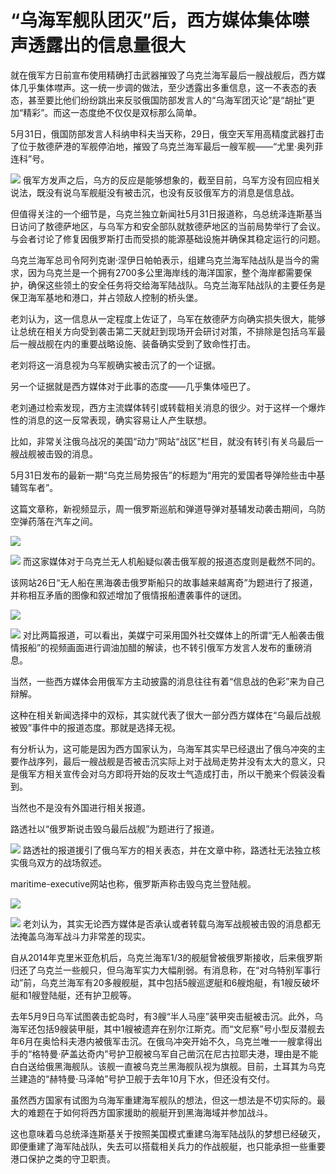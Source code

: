 

# “乌海军舰队团灭”后，西方媒体集体噤声透露出的信息量很大

就在俄军方日前宣布使用精确打击武器摧毁了乌克兰海军最后一艘战舰后，西方媒体几乎集体噤声。这一统一步调的做法，至少透露出多重信息，这一不表态的表态，甚至要比他们纷纷跳出来反驳俄国防部发言人的“乌海军团灭论”是“胡扯”更加“精彩”。而这一态度绝不仅仅是双标那么简单。

5月31日，俄国防部发言人科纳申科夫当天称，29日，俄空天军用高精度武器打击了位于敖德萨港的军舰停泊地，摧毁了乌克兰海军最后一艘军舰——“尤里·奥列菲连科”号。

![](https://inews.gtimg.com/om_bt/OteeTyaB058sZSL5oINhorO1CWGhHHlyk7_sbAH4NruxYAA/1000)
俄军方发声之后，乌方的反应是能够想象的，截至目前，乌军方没有回应相关说法，既没有说乌军舰艇没有被击沉，也没有反驳俄军方的消息是信息战。

但值得关注的一个细节是，乌克兰独立新闻社5月31日报道称，乌总统泽连斯基当日访问了敖德萨地区，与乌军方和安全部队就敖德萨地区的当前局势举行了会议。与会者讨论了修复因俄罗斯打击而受损的能源基础设施并确保其稳定运行的问题。

乌克兰海军总司令阿列克谢·涅伊日帕帕表示，组建乌克兰海军陆战队是当今的需求，因为乌克兰是一个拥有2700多公里海岸线的海洋国家，整个海岸都需要保护，确保这些领土的安全任务将交给海军陆战队。乌克兰海军陆战队的主要任务是保卫海军基地和港口，并占领敌人控制的桥头堡。

老刘认为，这一信息从一定程度上佐证了，乌军在敖德萨方向确实损失很大，能够让总统在相关方向受到袭击第二天就赶到现场开会研讨对策，不排除是包括乌军最后一艘战舰在内的重要战略设施、装备确实受到了致命性打击。

老刘将这一消息视为乌军舰确实被击沉了的一个证据。

另一个证据就是西方媒体对于此事的态度——几乎集体哑巴了。

老刘通过检索发现，西方主流媒体转引或转载相关消息的很少。对于这样一个爆炸性的消息的这一反常表现，确实容易让人产生联想。

比如，非常关注俄乌战况的美国“动力”网站“战区”栏目，就没有转引有关乌最后一艘战舰被击毁的消息。

5月31日发布的最新一期“乌克兰局势报告”的标题为“用完的爱国者导弹险些击中基辅驾车者”。

这篇文章称，新视频显示，周一俄罗斯巡航和弹道导弹对基辅发动袭击期间，乌防空弹药落在汽车之间。

![](https://inews.gtimg.com/om_bt/OEifwO27MwR6vy8KPmDI4voogFJrWR3WRFExE0HSn6TMsAA/1000)

![](https://inews.gtimg.com/om_bt/OAldTM6Y4QuyPLvmj6pXHnp18wPlbDn3FzkXBW-rCN7SwAA/1000)
而这家媒体对于乌克兰无人机船疑似袭击俄军舰的报道态度则是截然不同的。

该网站26日“无人船在黑海袭击俄罗斯船只的故事越来越离奇”为题进行了报道，并称相互矛盾的图像和叙述增加了俄情报船遭袭事件的谜团。

![](https://inews.gtimg.com/om_bt/Ofn9oWtBv9o3DJew5leVpWpdtvXNDXYXwJq2QwJhFsoDkAA/1000)

![](https://inews.gtimg.com/om_bt/OL4z3BULy2qrD34V6LpWR-Nm0MrM5KgXjtID74aOb4q74AA/1000)
对比两篇报道，可以看出，美媒宁可采用国外社交媒体上的所谓“无人船袭击俄情报船”的视频画面进行调油加醋的解读，也不转引俄军方发言人发布的重磅消息。

当然，一些西方媒体会用俄军方主动披露的消息往往有着“信息战的色彩”来为自己辩解。

这种在相关新闻选择中的双标，其实就代表了很大一部分西方媒体在“乌最后战舰被毁”事件中的报道态度。那就是选择无视。

有分析认为，这可能是因为西方国家认为，乌海军其实早已经退出了俄乌冲突的主要作战序列，最后一艘战舰是否被击沉实际上对于战局走势并没有太大的意义，只是俄军方相关宣传会对乌方即将开始的反攻士气造成打击，所以干脆来个假装没看到。

当然也不是没有外国进行相关报道。

路透社以“俄罗斯说击毁乌最后战舰”为题进行了报道。

![](https://inews.gtimg.com/om_bt/O8nbKK7SvDtdlf4gf603ISGe-WfwxeAasmVmxZjlsjmhoAA/1000)
路透社的报道援引了俄乌军方的相关表态，并在文章中称，路透社无法独立核实俄乌双方的战场叙述。

maritime-executive网站也称，俄罗斯声称击毁乌克兰登陆舰。

![](https://inews.gtimg.com/om_bt/OXR5nSIFY-DzuXO7MdowwCyHPnD_dYjSF-1EiS3i1VsroAA/1000)

![](https://inews.gtimg.com/om_bt/OBw_LS0pj5tJUmKf7tK7L2RfFpSncA2fFlL9uLi_e6ECoAA/1000)
老刘认为，其实无论西方媒体是否承认或者转载乌海军战舰被击毁的消息都无法掩盖乌海军战斗力非常差的现实。

自从2014年克里米亚危机后，乌克兰海军1/3的舰艇曾被俄罗斯接收，后来俄罗斯归还了乌克兰一些舰只，但乌海军实力大幅削弱。有消息称，在“对乌特别军事行动”前，乌克兰海军有20多艘舰艇，其中包括5艘巡逻艇和6艘炮艇，有1艘反破坏艇和1艘登陆艇，还有护卫舰等。

去年5月9日乌军试图袭击蛇岛时，有3艘“半人马座”装甲突击艇被击沉。此外，乌海军还包括9艘装甲艇，其中1艘被遗弃在别尔江斯克。而“文尼察”号小型反潜舰去年6月在奥恰科夫港内被俄军击沉。在俄乌冲突开始不久，乌克兰唯一一艘拿得出手的“格特曼·萨盖达奇内”号护卫舰被乌军自己凿沉在尼古拉耶夫港，理由是不能白白送给俄黑海舰队。该舰一直被乌克兰黑海舰队视为旗舰。目前，土耳其为乌克兰建造的“赫特曼·马泽帕”号护卫舰于去年10月下水，但还没有交付。

虽然西方国家有试图为乌海军重建海军舰队的想法，但这一想法是不切实际的。最大的难题在于如何将西方国家援助的舰艇开到黑海海域并参加战斗。

这也意味着乌总统泽连斯基关于按照美国模式重建乌海军陆战队的梦想已经破灭，即便重建了海军陆战队，失去可以搭载相关兵力的作战舰艇，也只能承担一些重要港口保护之类的守卫职责。


